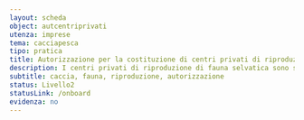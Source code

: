 ```yaml
---
layout: scheda
object: autcentriprivati
utenza: imprese
tema: cacciapesca
tipo: pratica
title: Autorizzazione per la costituzione di centri privati di riproduzione di fauna selvatica
description: I centri privati di riproduzione di fauna selvatica sono soggetti ad autorizzazione regionale
subtitle: caccia, fauna, riproduzione, autorizzazione
status: Livello2
statusLink: /onboard
evidenza: no
---
```


